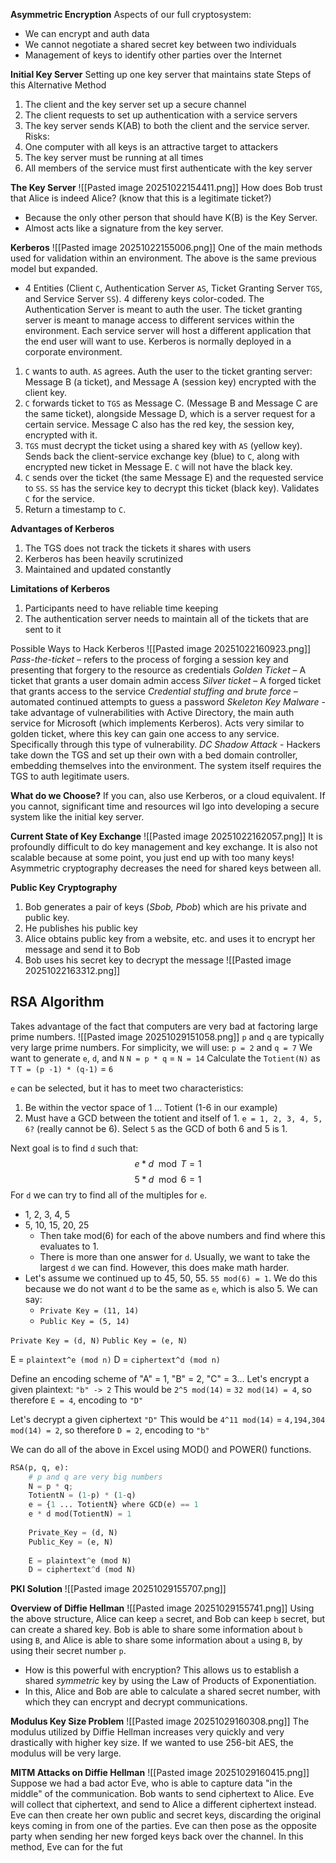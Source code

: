 **Asymmetric Encryption**
Aspects of our full cryptosystem:
- We can encrypt and auth data 
- We cannot negotiate a shared secret key between two individuals 
- Management of keys to identify other parties over the Internet

**Initial Key Server**
Setting up one key server that maintains state 
Steps of this Alternative Method 
1. The client and the key server set up a secure channel 
2. The client requests to set up authentication with a service servers
3. The key server sends K(AB) to both the client and the service server.
Risks:
4. One computer with all keys is an attractive target to attackers  
5. The key server must be running at all times  
6. All members of the service must first authenticate with the key server

**The Key Server**
![[Pasted image 20251022154411.png]]
How does Bob trust that Alice is indeed Alice? (know that this is a legitimate ticket?)
- Because the only other person that should have K(B) is the Key Server. 
- Almost acts like a signature from the key server. 

**Kerberos**
![[Pasted image 20251022155006.png]]
One of the main methods used for validation within an environment. The above is the same previous model but expanded. 
- 4 Entities (Client `C`, Authentication Server `AS`, Ticket Granting Server `TGS`, and Service Server `SS`). 4 differeny keys color-coded. The Authentication Server is meant to auth the user. The ticket granting server is meant to manage access to different services within the environment. Each service server will host a different application that the end user will want to use. Kerberos is normally deployed in a corporate environment. 
1. `C` wants to auth. `AS` agrees. Auth the user to the ticket granting server: Message B (a ticket), and Message A (session key) encrypted with the client key. 
2. `C` forwards ticket to `TGS` as Message C. (Message B and Message C are the same ticket), alongside Message D, which is a server request for a certain service. Message C also has the red key, the session key, encrypted with it. 
3. `TGS` must decrypt the ticket using a shared key with `AS` (yellow key). Sends back the client-service exchange key (blue) to `C`, along with encrypted new ticket in Message E. `C` will not have the black key. 
4. `C` sends over the ticket (the same Message E) and the requested service to `SS`. `SS` has the service key to decrypt this ticket (black key). Validates `C` for the service. 
5. Return a timestamp to `C`. 

**Advantages of Kerberos**
1. The TGS does not track the tickets it shares with users 
2. Kerberos has been heavily scrutinized 
3. Maintained and updated constantly

**Limitations of Kerberos**
1. Participants need to have reliable time keeping  
2. The authentication server needs to maintain all of the tickets that are sent to it

Possible Ways to Hack Kerberos
![[Pasted image 20251022160923.png]]
*Pass-the-ticket* – refers to the process of forging a session key and presenting that forgery to the resource as credentials
*Golden Ticket* – A ticket that grants a user domain admin access
*Silver ticket* – A forged ticket that grants access to the service
*Credential stuffing and brute force* – automated continued attempts to guess a password
*Skeleton Key Malware* - take advantage of vulnerabilities with Active Directory, the main auth service for Microsoft (which implements Kerberos). Acts very similar to golden ticket, where this key can gain one access to any service. Specifically through this type of vulnerability. 
*DC Shadow Attack* - Hackers take down the TGS and set up their own with a bed domain controller, embedding themselves into the environment. The system itself requires the TGS to auth legitimate users. 

**What do we Choose?**
If you can, also use Kerberos, or a cloud equivalent. 
If you cannot, significant time and resources wil lgo into developing a secure system like the initial key server. 

**Current State of Key Exchange**
![[Pasted image 20251022162057.png]]
It is profoundly difficult to do key management and key exchange. It is also not scalable because at some point, you just end up with too many keys!
Asymmetric cryptography decreases the need for shared keys between all. 

**Public Key Cryptography**
1. Bob generates a pair of keys (*Sbob, Pbob*) which are his private and  
public key.  
2. He publishes his public key  
3. Alice obtains public key from a website, etc. and uses it to encrypt her  
message and send it to Bob
4. Bob uses his secret key to decrypt the message
![[Pasted image 20251022163312.png]]

## RSA Algorithm 
Takes advantage of the fact that computers are very bad at factoring large prime numbers. 
![[Pasted image 20251029151058.png]]
`p` and `q` are typically very large prime numbers. For simplicity, we will use:
`p = 2` and `q = 7`
We want to generate `e`, `d`, and `N`
`N = p * q` = `N = 14`
Calculate the `Totient(N)` as `T`
`T = (p -1) * (q-1)` = `6`

`e` can be selected, but it has to meet two characteristics:
1) Be within the vector space of 1 ... Totient (1-6 in our example)
2) Must have a GCD between the totient and itself of 1. 
`e = 1, 2, 3, 4, 5, 6?` (really cannot be 6). 
Select `5` as the GCD of both 6 and 5 is 1. 

Next goal is to find `d` such that:
$$e * d \mod{T} = 1$$
$$5 * d \mod{6} = 1$$
For `d` we can try to find all of the multiples for `e`. 
- 1, 2, 3, 4, 5
- 5, 10, 15, 20, 25
	- Then take mod(6) for each of the above numbers and find where this evaluates to 1. 
	- There is more than one answer for `d`. Usually, we want to take the largest `d` we can find. However, this does make math harder. 
- Let's assume we continued up to 45, 50, 55. `55 mod(6) = 1`. We do this because we do not want `d` to be the same as `e`, which is also 5. We can say:
	- `Private Key = (11, 14)`
	- `Public Key = (5, 14)`

`Private Key = (d, N)`
`Public Key = (e, N)`

E = `plaintext^e (mod n)`
D = `ciphertext^d (mod n)`

Define an encoding scheme of "A" = 1, "B" = 2, "C" = 3...
Let's encrypt a given plaintext: `"b" -> 2`
This would be `2^5 mod(14)` = `32 mod(14) = 4`, so therefore `E = 4`, encoding to `"D"`

Let's decrypt a given ciphertext `"D"`
This would be `4^11 mod(14)` = `4,194,304 mod(14) = 2`, so therefore `D = 2`, encoding to `"b"`

We can do all of the above in Excel using MOD() and POWER() functions. 

```python 
RSA(p, q, e):
	# p and q are very big numbers 
	N = p * q; 
	TotientN = (1-p) * (1-q)
	e = {1 ... TotientN} where GCD(e) == 1
	e * d mod(TotientN) = 1
	
	Private_Key = (d, N)
	Public_Key = (e, N)
	
	E = plaintext^e (mod N)
	D = ciphertext^d (mod N)
```

**PKI Solution**
![[Pasted image 20251029155707.png]]

**Overview of Diffie Hellman**
![[Pasted image 20251029155741.png]]
Using the above structure, Alice can keep `a` secret, and Bob can keep `b` secret, but can create a shared key. Bob is able to share some information about `b` using `B`, and Alice is able to share some information about `a` using `B`, by using their secret number `p`.
- How is this powerful with encryption? This allows us to establish a shared *symmetric* key by using the Law of Products of Exponentiation. 
- In this, Alice and Bob are able to calculate a shared secret number, with which they can encrypt and decrypt communications. 

**Modulus Key Size Problem**
![[Pasted image 20251029160308.png]]
The modulus utilized by Diffie Hellman increases very quickly and very drastically with higher key size. If we wanted to use 256-bit AES, the modulus will be very large. 

**MITM Attacks on Diffie Hellman**
![[Pasted image 20251029160415.png]]
Suppose we had a bad actor Eve, who is able to capture data "in the middle" of the communication. Bob wants to send ciphertext to Alice. Eve will collect that ciphertext, and send to Alice a different ciphertext instead. 
Eve can then create her own public and secret keys, discarding the original keys coming in from one of the parties. Eve can then pose as the opposite party when sending her new forged keys back over the channel. 
In this method, Eve can for the fut

